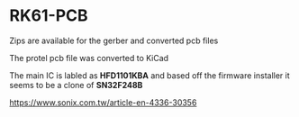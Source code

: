 # RK61-PCB
Zips are available for the gerber and converted pcb files

The protel pcb file was converted to KiCad

The main IC is labled as **HFD1101KBA** and based off the firmware installer it seems to be a clone of **SN32F248B**

https://www.sonix.com.tw/article-en-4336-30356
